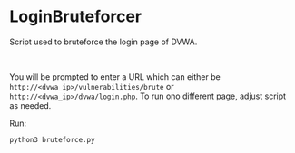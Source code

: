 # LoginBruteforcer
Script used to bruteforce the login page of DVWA.

<br>

You will be prompted to enter a URL which can either be `http://<dvwa_ip>/vulnerabilities/brute` or `http://<dvwa_ip>/dvwa/login.php`.
To run ono different page, adjust script as needed.

Run:
```sh
python3 bruteforce.py
```
